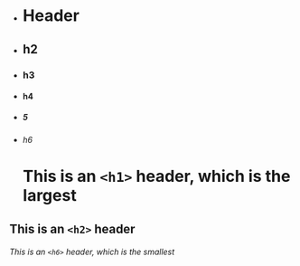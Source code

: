  - # Header
 - ## h2
 - ### h3
 - #### h4
 - ##### 5
 - ###### h6

      # This is an `<h1>` header, which is the largest

## This is an `<h2>` header

###### This is an `<h6>` header, which is the smallest
